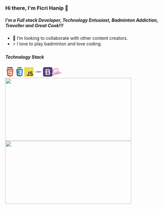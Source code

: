 ### Hi there, I'm Ficri Hanip 👋 

##### I'm a Full stack Developer, Technology Entusiast, Badminton Addiction, Traveller and Great Cook!!!

- 👯 I’m looking to collaborate with other content creators.
- ⚡ I love to play badminton and love coding.


##### Technology Stack

<img align="left" alt="HTML" width="30px" src="https://raw.githubusercontent.com/github/explore/80688e429a7d4ef2fca1e82350fe8e3517d3494d/topics/html/html.png" />
<img align="left" alt="css" width="30px" src="https://raw.githubusercontent.com/github/explore/80688e429a7d4ef2fca1e82350fe8e3517d3494d/topics/css/css.png" />
<img align="left" alt="js" width="30px" src="https://raw.githubusercontent.com/github/explore/80688e429a7d4ef2fca1e82350fe8e3517d3494d/topics/javascript/javascript.png" />
<img align="left" alt="jquery" width="30px" src="https://raw.githubusercontent.com/github/explore/80688e429a7d4ef2fca1e82350fe8e3517d3494d/topics/jquery/jquery.png" />
<img align="left" alt="bs-5" width="30px" src="https://raw.githubusercontent.com/github/explore/80688e429a7d4ef2fca1e82350fe8e3517d3494d/topics/bootstrap/bootstrap.png" />
<img align="left" alt="sass" width="30px" src="https://raw.githubusercontent.com/github/explore/80688e429a7d4ef2fca1e82350fe8e3517d3494d/topics/sass/sass.png" />



<br/>
<br/>
<div>
<img width="400" height='200' align="left" src="https://github-readme-stats.ereshzealous.vercel.app/api/top-langs/?username=bangef&hide=html&layout=compact&theme=dark" />
<img width="400" height='200' src="https://github-readme-stats.ereshzealous.vercel.app/api?username=bangef&hide=html&layout=compact&theme=dark"/>
</div>
